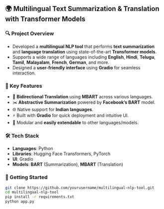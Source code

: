 ## 🌍 Multilingual Text Summarization & Translation with Transformer Models

### 🔍 Project Overview
- Developed a **multilingual NLP tool** that performs **text summarization** and **language translation** using state-of-the-art **Transformer models**.
- Supports a wide range of languages including **English**, **Hindi**, **Telugu**, **Tamil**, **Malayalam**, **French**, **German**, and more.
- Designed a **user-friendly interface** using **Gradio** for seamless interaction.

### 🧠 Key Features
- 🔄 **Bidirectional Translation** using **MBART** across various languages.
- ✂️ **Abstractive Summarization** powered by **Facebook’s BART** model.
- 🌐 Native support for **Indian languages**.
- ⚡ Built with **Gradio** for quick deployment and intuitive UI.
- 🔧 Modular and **easily extendable** to other languages/models.

### 🛠️ Tech Stack
- **Languages**: Python  
- **Libraries**: Hugging Face Transformers, PyTorch  
- **UI**: Gradio  
- **Models**: **BART** (Summarization), **MBART** (Translation)

### 🚀 Getting Started
```bash
git clone https://github.com/yourusername/multilingual-nlp-tool.git
cd multilingual-nlp-tool
pip install -r requirements.txt
python app.py
